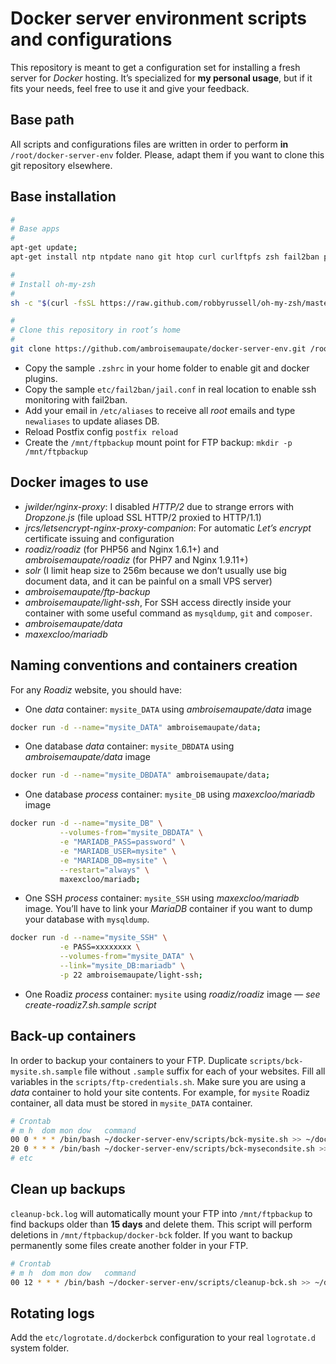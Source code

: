 # Docker server environment scripts and configurations

This repository is meant to get a configuration set for installing a fresh server for *Docker* hosting.
It’s specialized for **my personal usage**, but if it fits your needs, feel free to use it and give your feedback.

## Base path

All scripts and configurations files are written in order to perform **in** `/root/docker-server-env` folder.
Please, adapt them if you want to clone this git repository elsewhere.

## Base installation

```bash
#
# Base apps
#
apt-get update;
apt-get install ntp ntpdate nano git htop curl curlftpfs zsh fail2ban postfix mailutils;

#
# Install oh-my-zsh
#
sh -c "$(curl -fsSL https://raw.github.com/robbyrussell/oh-my-zsh/master/tools/install.sh)"

#
# Clone this repository in root’s home
#
git clone https://github.com/ambroisemaupate/docker-server-env.git /root/docker-server-env;
```

* Copy the sample `.zshrc` in your home folder to enable git and docker plugins.
* Copy the sample `etc/fail2ban/jail.conf` in real location to enable ssh monitoring with fail2ban.
* Add your email in `/etc/aliases` to receive all *root* emails and type `newaliases` to update aliases DB.
* Reload Postfix config `postfix reload`
* Create the `/mnt/ftpbackup` mount point for FTP backup: `mkdir -p /mnt/ftpbackup`

## Docker images to use

* *jwilder/nginx-proxy*: I disabled *HTTP/2* due to strange errors with *Dropzone.js* (file upload SSL HTTP/2 proxied to HTTP/1.1)
* *jrcs/letsencrypt-nginx-proxy-companion*: For automatic *Let’s encrypt* certificate issuing and configuration
* *roadiz/roadiz* (for PHP56 and Nginx 1.6.1+) and *ambroisemaupate/roadiz* (for PHP7 and Nginx 1.9.11+)
* *solr* (I limit heap size to 256m because we don’t usually use big document data, and it can be painful on a small VPS server)
* *ambroisemaupate/ftp-backup*
* *ambroisemaupate/light-ssh*, For SSH access directly inside your container with some useful command as `mysqldump`, `git` and `composer`.
* *ambroisemaupate/data*
* *maxexcloo/mariadb*

## Naming conventions and containers creation

For any *Roadiz* website, you should have:

- One *data* container: `mysite_DATA` using *ambroisemaupate/data* image

```bash
docker run -d --name="mysite_DATA" ambroisemaupate/data;
```

- One database *data* container: `mysite_DBDATA` using *ambroisemaupate/data* image

```bash
docker run -d --name="mysite_DBDATA" ambroisemaupate/data;
```

- One database *process* container: `mysite_DB` using *maxexcloo/mariadb* image

```bash
docker run -d --name="mysite_DB" \
           --volumes-from="mysite_DBDATA" \
           -e "MARIADB_PASS=password" \
           -e "MARIADB_USER=mysite" \
           -e "MARIADB_DB=mysite" \
           --restart="always" \
           maxexcloo/mariadb;
```

- One SSH *process* container: `mysite_SSH` using *maxexcloo/mariadb* image. You’ll have to link
your *MariaDB* container if you want to dump your database with `mysqldump`.

```bash
docker run -d --name="mysite_SSH" \
           -e PASS=xxxxxxxx \
           --volumes-from="mysite_DATA" \
           --link="mysite_DB:mariadb" \
           -p 22 ambroisemaupate/light-ssh;
```

- One Roadiz *process* container: `mysite` using *roadiz/roadiz* image — *see create-roadiz7.sh.sample script*

## Back-up containers

In order to backup your containers to your FTP. Duplicate `scripts/bck-mysite.sh.sample`
file without `.sample` suffix for each of your websites.
Fill all variables in the `scripts/ftp-credentials.sh`. Make sure you are using a *data* container to hold your site contents.
For example, for `mysite` Roadiz container, all data must be stored in `mysite_DATA` container.

```bash
# Crontab
# m h  dom mon dow   command
00 0 * * * /bin/bash ~/docker-server-env/scripts/bck-mysite.sh >> ~/docker-server-env/bckup_logs/bck-mysite.log
20 0 * * * /bin/bash ~/docker-server-env/scripts/bck-mysecondsite.sh >> ~/docker-server-env/bckup_logs/bck-mysecondsite.log
# etc
```

## Clean up backups

`cleanup-bck.log` will automatically mount your FTP into `/mnt/ftpbackup` to find backups older than **15 days** and delete them.
This script will perform deletions in `/mnt/ftpbackup/docker-bck` folder. If you want to backup permanently some files
create another folder in your FTP.

```bash
# Crontab
# m h  dom mon dow   command
00 12 * * * /bin/bash ~/docker-server-env/scripts/cleanup-bck.sh >> ~/docker-server-env/bckup_logs/cleanup-bck.log
```

## Rotating logs

Add the `etc/logrotate.d/dockerbck` configuration to your real `logrotate.d` system folder.

